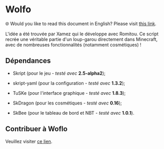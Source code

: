 # Wolfo

🌐 Would you like to read this document in English? Please visit [this link](https://github.com/Romitou/Wolfo/blob/master/README_EN.md).

L'idée a été trouvée par Xamez qui le développe avec Romitou.
Ce script recrée une véritable partie d'un loup-garou directement dans Minecraft, avec de nombreuses fonctionnalités (notamment cosmétiques) !

## Dépendances

- Skript (pour le jeu - *testé avec* **2.5-alpha2**);

- skript-yaml (pour la configuration - *testé avec* **1.3.2**);

- TuSKe (pour l'interface graphique - *testé avec* **1.8.3**);

- SkDragon (pour les cosmétiques - *testé avec* **0.16**);

- SkBee (pour le tableau de bord et NBT - *testé avec* **1.0.1**).

## Contribuer à Woflo

Veuillez visiter [ce lien](https://github.com/Romitou/Wolfo/blob/master/CONTRIBUTING.md).
